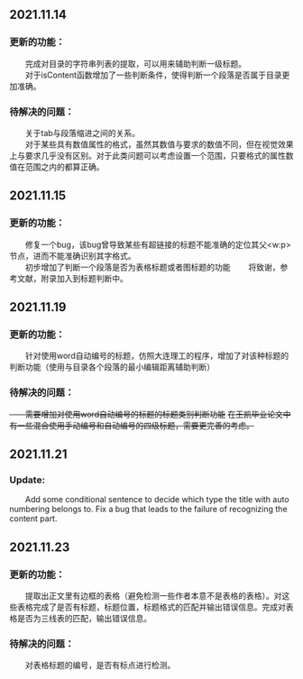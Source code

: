 ## 2021.11.14
### 更新的功能：
&emsp;&emsp;完成对目录的字符串列表的提取，可以用来辅助判断一级标题。  
&emsp;&emsp;对于isContent函数增加了一些判断条件，使得判断一个段落是否属于目录更加准确。  
### 待解决的问题：
&emsp;&emsp;关于tab与段落缩进之间的关系。  
&emsp;&emsp;对于某些具有数值属性的格式，虽然其数值与要求的数值不同，但在视觉效果上与要求几乎没有区别。对于此类问题可以考虑设置一个范围，只要格式的属性数值在范围之内的都算正确。
## 2021.11.15
### 更新的功能：
&emsp;&emsp;修复一个bug，该bug曾导致某些有超链接的标题不能准确的定位其父\<w:p>节点，进而不能准确识别其字格式。  
&emsp;&emsp;初步增加了判断一个段落是否为表格标题或者图标题的功能
&emsp;&emsp;将致谢，参考文献，附录加入到标题判断中。
## 2021.11.19
### 更新的功能：
&emsp;&emsp;针对使用word自动编号的标题，仿照大连理工的程序，增加了对该种标题的判断功能（使用与目录各个段落的最小编辑距离辅助判断）
### 待解决的问题：
~~&emsp;&emsp;需要增加对使用word自动编号的标题的标题类别判断功能~~
~~在王凯毕业论文中有一些混合使用手动编号和自动编号的四级标题，需要更完善的考虑。~~

## 2021.11.21
### Update:
&emsp;&emsp;Add some conditional sentence to decide which type the title with auto numbering
belongs to. Fix a bug that leads to the failure of recognizing the content part.

## 2021.11.23
### 更新的功能：
&emsp;&emsp;提取出正文里有边框的表格（避免检测一些作者本意不是表格的表格）。对这些表格完成了是否有标题，标题位置，标题格式的匹配并输出错误信息。完成对表格是否为三线表的匹配，输出错误信息。
### 待解决的问题：
&emsp;&emsp;对表格标题的编号，是否有标点进行检测。